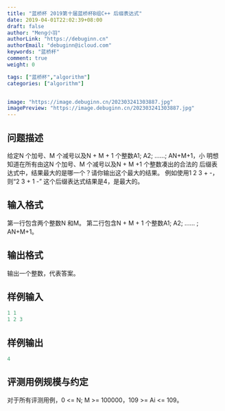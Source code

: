 ```yaml
---
title: "蓝桥杯 2019第十届蓝桥杯B组C++ 后缀表达式"
date: 2019-04-01T22:02:39+08:00
draft: false
author: "Meng小羽"
authorLink: "https://debuginn.cn"
authorEmail: "debuginn@icloud.com"
keywords: "蓝桥杯"
comment: true
weight: 0

tags: ["蓝桥杯","algorithm"]
categories: ["algorithm"]


image: "https://image.debuginn.cn/202303241303887.jpg"
imagePreview: "https://image.debuginn.cn/202303241303887.jpg"
---
```


## 问题描述

给定N 个加号、M 个减号以及N + M + 1 个整数A1; A2; ......; AN+M+1，小 明想知道在所有由这N 个加号、M 个减号以及N + M +1 个整数凑出的合法的 后缀表达式中，结果最大的是哪一个？请你输出这个最大的结果。
例如使用1 2 3 + -，则“2 3 + 1 -” 这个后缀表达式结果是4，是最大的。

## 输入格式

第一行包含两个整数N 和M。
第二行包含N + M + 1 个整数A1; A2; ...... ; AN+M+1。

## 输出格式

输出一个整数，代表答案。

## 样例输入

```c
1 1
1 2 3
```

## 样例输出

```c
4
```

## 评测用例规模与约定

对于所有评测用例，0 <= N; M >= 100000，109 >= Ai <= 109。